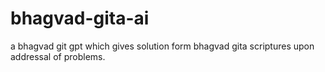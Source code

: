 # bhagvad-gita-ai
a bhagvad git gpt which gives solution form bhagvad gita scriptures upon addressal of problems.
